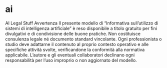 # ai
AI Legal Stuff
Avvertenza
Il presente modello di “Informativa sull’utilizzo di sistemi di intelligenza artificiale” è reso disponibile a titolo gratuito per fini divulgativi e di condivisione delle buone pratiche.
Non costituisce consulenza legale né documento standard vincolante.
Ogni professionista o studio deve adattarne il contenuto al proprio contesto operativo e alle specifiche attività svolte, verificandone la conformità alla normativa applicabile.
L’autore e gli eventuali collaboratori declinano ogni responsabilità per l’uso improprio o non aggiornato del modello.
